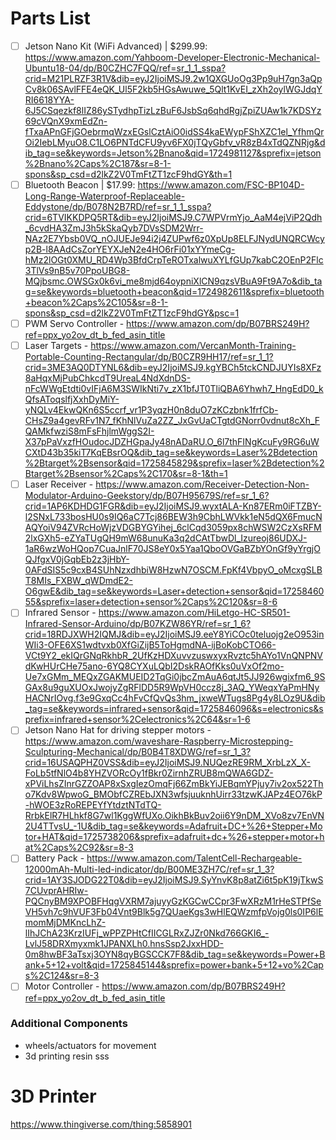 # Parts List 
- [ ] Jetson Nano Kit (WiFi Advanced) | $299.99: https://www.amazon.com/Yahboom-Developer-Electronic-Mechanical-Ubuntu18-04/dp/B0CZHC7FQQ/ref=sr_1_1_sspa?crid=M21PLRZF3R1V&dib=eyJ2IjoiMSJ9.2w1QXGUoOg3Pp9uH7gn3aQpCv8k06SAvlFFE4eQK_Ul5F2kb5HGsAwuwe_5Qlt1KvEI_zXh2oylWGJdqYRI6618YYA-6J5CSqezkf8lIZ86ySTydhpTizLzBuF6JsbSq6qhdRgjZpiZUAw1k7KDSYz69cVQnX9xmEdZn-fTxaAPnGFjGOebrmqWzxEGslCztAiO0idSS4kaEWypFShXZC1el_YfhmQrOi2IebLMyuO8.C1LO6PNTdCFU9yv6FX0jTQyGbfv_vR8zB4xTdQZNRjg&dib_tag=se&keywords=Jetson%2Bnano&qid=1724981127&sprefix=jetson%2Bnano%2Caps%2C187&sr=8-1-spons&sp_csd=d2lkZ2V0TmFtZT1zcF9hdGY&th=1
- [ ] Bluetooth Beacon | $17.99: https://www.amazon.com/FSC-BP104D-Long-Range-Waterproof-Replaceable-Eddystone/dp/B078N2B7RD/ref=sr_1_1_sspa?crid=6TVIKKDPQ5RT&dib=eyJ2IjoiMSJ9.C7WPVrmYjo_AaM4ejViP2Qdh_6cvdHA3ZmJ3h5kSkaQyb7DVsSDM2Wrr-NAz2E7Ybsb0VQ_nOJUEJe94i2j4ZUPwf6z0XpUp8ELFJNydUNQRCWcyp2B-l8AAdCsZorYEYXJeN2e4HO6rFi01xYYmeCg-hMz2lOGt0XMU_RD4Wp3BfdCrpTeROTxalwuXYLfGUp7kabC2OEnP2Flc3TlVs9nB5v70PpoUBG8-MQjbsmc.OWSGx0k6vi_me8mjd64oypniXlCN9qzsVBuA9Ft9A7o&dib_tag=se&keywords=bluetooth+beacon&qid=1724982611&sprefix=bluetooth+beacon%2Caps%2C105&sr=8-1-spons&sp_csd=d2lkZ2V0TmFtZT1zcF9hdGY&psc=1
- [ ] PWM Servo Controller - https://www.amazon.com/dp/B07BRS249H?ref=ppx_yo2ov_dt_b_fed_asin_title
- [ ] Laser Targets - https://www.amazon.com/VercanMonth-Training-Portable-Counting-Rectangular/dp/B0CZR9HH17/ref=sr_1_1?crid=3ME3AQ0DTYNL6&dib=eyJ2IjoiMSJ9.kgYBCh5tckCNDJUYIs8XFz8aHqxMjPubChkcdT9UreaL4NdXdnDS-nFcWWgEtdti0vIFjA6M3SWIkNti7v_zX1bfJT0TliQBA6Yhwh7_HngEdD0_kQfsAToqslfjXxhDyMiY-yNQLv4EkwQKn6S5ccrf_vr1P3yqzH0n8duO7zKCzbnk1frfCb-CHsZ9a4gevRFv1N7_fKhNlVuZa2ZZ_JxGvUaCTgtdGNorr0vdnut8cXh_FQAMkfwziS8mFsFhjlmWggS2I-X37pPaVxzfHOudocJDZHGpaJy48nADaRU.O_6l7thFINgKcuFy9RG6uWCXtD43b35kiT7KqEBsrOQ&dib_tag=se&keywords=Laser%2Bdetection%2Btarget%2Bsensor&qid=1725845829&sprefix=laser%2Bdetection%2Btarget%2Bsensor%2Caps%2C170&sr=8-1&th=1
- [ ] Laser Receiver - https://www.amazon.com/Receiver-Detection-Non-Modulator-Arduino-Geekstory/dp/B07H95679S/ref=sr_1_6?crid=1AP6KDHDG1FGR&dib=eyJ2IjoiMSJ9.wyxtALA-Kn87ERm0iFTZBY-l2SNxL733bosHU0s9IQ6aC7Tcj86BEW3h9CbhLWVkk1eN5dQX6FmucNAQYoiV94ZVRcHoWjzVDGBYGYihej_6clCqd3059px8chWSW2CzXsRFM2lxGXh5-eZYaTUgQH9mW68unuKa3q2dCAtTbwDl_Izureoj86UDXJ-1aR6wzWoHQop7CuaJnlF70JS8eY0x5Yaa1QboOVGaBZbYOnGf9yYrgjOQJfgxV0jGqbEb2z3jHbY-0AFdSIS5c9cxB4SUhNzxdhbiW8HzwN7OSCM.FpKf4VbpyO_oMcxgSLBT8MIs_FXBW_qWDmdE2-O6gwE&dib_tag=se&keywords=Laser+detection+sensor&qid=1725846055&sprefix=laser+detection+sensor%2Caps%2C120&sr=8-6
- [ ] Infrared Sensor - https://www.amazon.com/HiLetgo-HC-SR501-Infrared-Sensor-Arduino/dp/B07KZW86YR/ref=sr_1_6?crid=18RDJXWH2IQMJ&dib=eyJ2IjoiMSJ9.eeY8YiCOc0teluojg2eO953inWIi3-OFE6XS1wdtvxb0XfGiZijB5ToHgmdNA-ijBoKobCTO66-VCt9Y2_ekIQrGNqRkhbR_2UfKzHDXuvvzuswxyxRvztc5hAYo1VnQNPNVdKwHUrCHe75ano-6YQ8CYXuLQbI2DskRAOfKks0uVxOf2mo-Ue7xGMm_MEQxZGAKMUEID2TqGi0jbcZmAuA6qtJt5JJ926wgixfm6_9SGAx8u9guXUOxJwojyZgRFlDD5R9WpVH0ccz8j_3AQ_YWeqxYaPmHNyHACNrIOvg.f3e9GxqCc4hFvCfQvQs3hm_jxweWTugs8Pg4y8LOz9U&dib_tag=se&keywords=infrared+sensor&qid=1725846096&s=electronics&sprefix=infrared+sensor%2Celectronics%2C64&sr=1-6
- [ ] Jetson Nano Hat for driving stepper motors - https://www.amazon.com/waveshare-Raspberry-Microstepping-Sculpturing-Mechanical/dp/B0B4T8XDWG/ref=sr_1_3?crid=16USAQPHZ0VSS&dib=eyJ2IjoiMSJ9.NUQezRE9RM_XrbLzX_X-FoLb5tfNlO4b8YHZVORcOy1fBkr0ZirnhZRUB8mQWA6GDZ-xPViLhsZInrGZZOAP8xSxgIezOmqFj66ZmBkYiJEBqmYPjuy7iv2ox522Tho7Kdv8WpwoG_BMObfCZREbJXN3wfsjuuknhUirr33tzwKJAPz4EO76kP-hWOE3zRoREPEYfYtdztNTdTQ-RrbkElR7HLhkf8G7wl1KggWfUXo.OikhBkBuv2oii6Y9nDM_XVo8zv7EnVN2U4TTvsU_-1U&dib_tag=se&keywords=Adafruit+DC+%26+Stepper+Motor+HAT&qid=1725738206&sprefix=adafruit+dc+%26+stepper+motor+hat%2Caps%2C92&sr=8-3
- [ ] Battery Pack - https://www.amazon.com/TalentCell-Rechargeable-12000mAh-Multi-led-indicator/dp/B00ME3ZH7C/ref=sr_1_3?crid=1AY3SJODG22T0&dib=eyJ2IjoiMSJ9.SyYnvK8p8atZi6t5pK19jTkwS7CUvprAHRIw-PQCnyBM9XPOBFHqgVXRM7ajuyyGzKGCwCCpr3FwXRzM1rHeSTPfSeVH5vh7c9hVUF3Fb04Vnt9Blk5g7QUaeKgs3wHlEQWzmfpVojg0ls0IP6lEmomMjDMKncLhZ-lIhJChA23KrzIUFj_wPPZPHtCfIICGLRxZJZr0Nkd766GKI6_-LvlJ58DRXmyxmk1JPANXLh0.hnsSsp2JxxHDD-0m8hwBF3aTsxj3OYN8qyBGSCCK7F8&dib_tag=se&keywords=Power+Bank+5+12+volt&qid=1725845144&sprefix=power+bank+5+12+vo%2Caps%2C124&sr=8-3
- [ ] Motor Controller - https://www.amazon.com/dp/B07BRS249H?ref=ppx_yo2ov_dt_b_fed_asin_title

### Additional Components 
- wheels/actuators for movement
- 3d printing resin sss

# 3D Printer 
https://www.thingiverse.com/thing:5858901